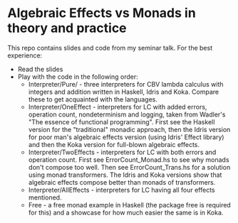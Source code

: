 # Algebraic Effects vs Monads in theory and practice

This repo contains slides and code from my seminar talk. For the best experience:
* Read the slides
* Play with the code in the following order:
  * Interpreter/Pure/ - three interpreters for CBV lambda calculus with integers and addition written in Haskell, Idris and Koka. Compare these to get acquainted with the languages.
  * Interpreter/OneEffect - interpreters for LC with added errors, operation count, nondeterminism and logging, taken from Wadler's "The essence of functional programming". First see the Haskell version for the "traditional" monadic approach, then the Idris version for poor man's algebraic effects version (using Idris' Effect library) and then the Koka version for full-blown algebraic effects.
  * Interpreter/TwoEffects - interpreters for LC with both errors and operation count. First see ErrorCount_Monad.hs to see why monads don't compose too well. Then see ErrorCount_Trans.hs for a solution using monad transformers. The Idris and Koka versions show that algebraic effects compose better than monads of transformers.
  * Interpreter/AllEffects - interpreters for LC having all four effects mentioned.
  * Free - a free monad example in Haskell (the package free is required for this) and a showcase for how much easier the same is in Koka.
